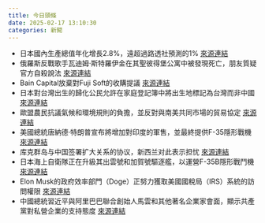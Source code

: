 ```yaml
---
title: 今日頭條
date: 2025-02-17 13:10:30
categories: 新聞            
---
```

- 日本國內生產總值年化增長2.8%，遠超過路透社預測的1% [來源連結](https://www.japantimes.co.jp/business/2025/02/17/economy/japan-gdp-up-4q/)
- 俄羅斯反戰歌手瓦迪姆·斯特羅伊金在其聖彼得堡公寓中被發現死亡，朋友質疑官方自殺說法 [來源連結](https://www.theguardian.com/world/2025/feb/17/friends-of-russian-anti-war-singer-vadim-stroykin-cast-doubt-on-official-version-of-his-death)
- Bain Capital放棄對Fuji Soft的收購提議 [來源連結](https://www.japantimes.co.jp/business/2025/02/17/companies/bain-end-fuji-soft-bid/)
- 日本對台灣出生的歸化公民允許在家庭登記簿中將出生地標記為台灣而非中國 [來源連結](https://www.japantimes.co.jp/news/2025/02/17/japan/society/family-registry-taiwan/)
- 歐盟農民抗議氣候和環境規則的負擔，並反對與南美共同市場的貿易協定 [來源連結](https://www.japantimes.co.jp/business/2025/02/17/eu-food-import-restrictions-pesticide/)
- 美國總統唐納德·特朗普宣布將增加對印度的軍售，並最終提供F-35隱形戰機 [來源連結](https://www.thehindu.com/news/the-hindu-morning-digest-february-17-2025/article69227709.ece)
- 库克群岛与中国签署扩大关系的协议，新西兰对此表示担忧 [來源連結](https://www.theguardian.com/world/2025/feb/17/cook-islands-signs-china-deal-agreement)
- 日本海上自衛隊正在升級其出雲號和加賀號驅逐艦，以運營F-35B隱形戰鬥機 [來源連結](https://www.japantimes.co.jp/news/2025/02/17/japan/izumo-kaga-aircraft-carriers/)
- Elon Musk的政府效率部門（Doge）正努力獲取美國國稅局（IRS）系統的訪問權限 [來源連結](https://www.theguardian.com/us-news/live/2025/feb/17/elon-musk-doge-irs-donald-trump-ukraine-europe-us-marco-rubio-politics-live)
- 中國總統習近平與阿里巴巴聯合創始人馬雲和其他著名企業家會面，顯示共產黨對私營企業的支持態度 [來源連結](https://www.japantimes.co.jp/business/2025/02/17/xi-jack-ma-china-rally/)



